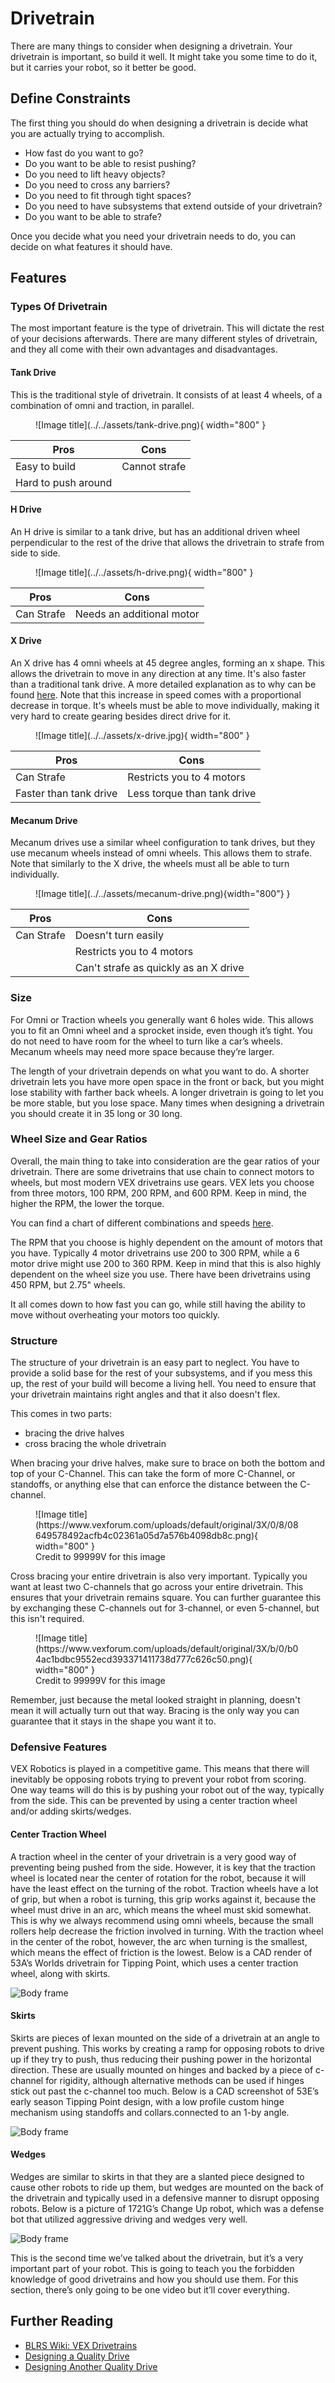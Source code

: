 # Drivetrain

There are many things to consider when designing a drivetrain. Your drivetrain is important, so build it well. It might take you some time to do it, but it carries your robot, so it better be good.

## Define Constraints

The first thing you should do when designing a drivetrain is decide what you are actually trying to accomplish.

-   How fast do you want to go?
-   Do you want to be able to resist pushing?
-   Do you need to lift heavy objects?
-   Do you need to cross any barriers?
-   Do you need to fit through tight spaces?
-   Do you need to have subsystems that extend outside of your drivetrain?
-   Do you want to be able to strafe?

Once you decide what you need your drivetrain needs to do, you can decide on what features it should have.

## Features

### Types Of Drivetrain

The most important feature is the type of drivetrain. This will dictate the rest of your decisions afterwards. There are many different styles of drivetrain, and they all come with their own advantages and disadvantages.

#### Tank Drive

This is the traditional style of drivetrain. It consists of at least 4 wheels, of a combination of omni and traction, in parallel.

<figure markdown>
  ![Image title](../../assets/tank-drive.png){ width="800" }
</figure>

| Pros                | Cons          |
| ------------------- | ------------- |
| Easy to build       | Cannot strafe |
| Hard to push around |               |

#### H Drive

An H drive is similar to a tank drive, but has an additional driven wheel perpendicular to the rest of the drive that allows the drivetrain to strafe from side to side.

<figure markdown>
  ![Image title](../../assets/h-drive.png){ width="800" }
</figure>

| Pros       | Cons                      |
| ---------- | ------------------------- |
| Can Strafe | Needs an additional motor |

#### X Drive

An X drive has 4 omni wheels at 45 degree angles, forming an x shape. This allows the drivetrain to move in any direction at any time. It's also faster than a traditional tank drive. A more detailed explanation as to why can be found [here](https://web.archive.org/web/20230118013035/https://aura.org.nz/why-is-x-drive-faster/). Note that this increase in speed comes with a proportional decrease in torque. It's wheels must be able to move individually, making it very hard to create gearing besides direct drive for it.

<figure markdown>
  ![Image title](../../assets/x-drive.jpg){ width="800" }
</figure>

| Pros                   | Cons                        |
| ---------------------- | --------------------------- |
| Can Strafe             | Restricts you to 4 motors   |
| Faster than tank drive | Less torque than tank drive |

#### Mecanum Drive

Mecanum drives use a similar wheel configuration to tank drives, but they use mecanum wheels instead of omni wheels. This allows them to strafe. Note that similarly to the X drive, the wheels must all be able to turn individually.

<figure markdown>
  ![Image title](../../assets/mecanum-drive.png){width="800"} }
</figure>

| Pros       | Cons                                  |
| ---------- | ------------------------------------- |
| Can Strafe | Doesn't turn easily                   |
|            | Restricts you to 4 motors             |
|            | Can't strafe as quickly as an X drive |

### Size

For Omni or Traction wheels you generally want 6 holes wide. This allows you to fit an Omni wheel and a sprocket inside, even though it’s tight. You do not need to have room for the wheel to turn like a car’s wheels. Mecanum wheels may need more space because they’re larger.

The length of your drivetrain depends on what you want to do. A shorter drivetrain lets you have more open space in the front or back, but you might lose stability with farther back wheels. A longer drivetrain is going to let you be more stable, but you lose space. Many times when designing a drivetrain you should create it in 35 long or 30 long.

### Wheel Size and Gear Ratios

Overall, the main thing to take into consideration are the gear ratios of your drivetrain. There are some drivetrains that use chain to connect motors to wheels, but most modern VEX drivetrains use gears. VEX lets you choose from three motors, 100 RPM, 200 RPM, and 600 RPM. Keep in mind, the higher the RPM, the lower the torque.

You can find a chart of different combinations and speeds [here](https://docs.google.com/spreadsheets/d/1vPlTWsDQKqGa7vXqaLWuJAkPQ2Iz0nnbdUy90Mry-3M/edit#gid=0).

The RPM that you choose is highly dependent on the amount of motors that you have. Typically 4 motor drivetrains use 200 to 300 RPM, while a 6 motor drive might use 200 to 360 RPM. Keep in mind that this is also highly dependent on the wheel size you use. There have been drivetrains using 450 RPM, but 2.75" wheels.

It all comes down to how fast you can go, while still having the ability to move without overheating your motors too quickly.

### Structure

The structure of your drivetrain is an easy part to neglect. You have to provide a solid base for the rest of your subsystems, and if you mess this up, the rest of your build will become a living hell. You need to ensure that your drivetrain maintains right angles and that it also doesn't flex.

This comes in two parts:

-   bracing the drive halves
-   cross bracing the whole drivetrain

When bracing your drive halves, make sure to brace on both the bottom and top of your C-Channel. This can take the form of more C-Channel, or standoffs, or anything else that can enforce the distance between the C-channel.

<figure markdown>
  ![Image title](https://www.vexforum.com/uploads/default/original/3X/0/8/08649578492acfb4c02361a05d7a576b4098db8c.png){ width="800" }
  <figcaption>Credit to 99999V for this image</figcaption>
</figure>

Cross bracing your entire drivetrain is also very important. Typically you want at least two C-channels that go across your entire drivetrain. This ensures that your drivetrain remains square. You can further guarantee this by exchanging these C-channels out for 3-channel, or even 5-channel, but this isn't required.

<figure markdown>
  ![Image title](https://www.vexforum.com/uploads/default/original/3X/b/0/b04ac1bdbc9552ecd393371411738d777c626c50.png){ width="800" }
  <figcaption>Credit to 99999V for this image</figcaption>
</figure>

Remember, just because the metal looked straight in planning, doesn't mean it will actually turn out that way. Bracing is the only way you can guarantee that it stays in the shape you want it to.

### Defensive Features

VEX Robotics is played in a competitive game. This means that there will inevitably be opposing robots trying to prevent your robot from scoring. One way teams will do this is by pushing your robot out of the way, typically from the side. This can be prevented by using a center traction wheel and/or adding skirts/wedges.

#### Center Traction Wheel

A traction wheel in the center of your drivetrain is a very good way of preventing being pushed from the side. However, it is key that the traction wheel is located near the center of rotation for the robot, because it will have the least effect on the turning of the robot. Traction wheels have a lot of grip, but when a robot is turning, this grip works against it, because the wheel must drive in an arc, which means the wheel must skid somewhat. This is why we always recommend using omni wheels, because the small rollers help decrease the friction involved in turning. With the traction wheel in the center of the robot, however, the arc when turning is the smallest, which means the effect of friction is the lowest. Below is a CAD render of 53A’s Worlds drivetrain for Tipping Point, which uses a center traction wheel, along with skirts.

<!--TODO: crop this-->

![Body frame](../../../assets/center-traction.png)

#### Skirts

Skirts are pieces of lexan mounted on the side of a drivetrain at an angle to prevent pushing. This works by creating a ramp for opposing robots to drive up if they try to push, thus reducing their pushing power in the horizontal direction. These are usually mounted on hinges and backed by a piece of c-channel for rigidity, although alternative methods can be used if hinges stick out past the c-channel too much. Below is a CAD screenshot of 53E’s early season Tipping Point design, with a low profile custom hinge mechanism using standoffs and collars.connected to an 1-by angle.

![Body frame](../../../assets/skirts.png)

#### Wedges

Wedges are similar to skirts in that they are a slanted piece designed to cause other robots to ride up them, but wedges are mounted on the back of the drivetrain and typically used in a defensive manner to disrupt opposing robots. Below is a picture of 1721G’s Change Up robot, which was a defense bot that utilized aggressive driving and wedges very well.

![Body frame](../../../assets/wedges.png)

This is the second time we’ve talked about the drivetrain, but it’s a very important part of your robot. This is going to teach you the forbidden knowledge of good drivetrains and how you should use them. For this section, there’s only going to be one video but it’ll cover everything.

## Further Reading

-   [BLRS Wiki: VEX Drivetrains](https://wiki.purduesigbots.com/hardware/vex-drivetrains)
-   [Designing a Quality Drive](https://www.vexforum.com/t/designing-a-quality-drive/81850)
-   [Designing Another Quality Drive](https://www.vexforum.com/t/designing-another-quality-drive/90920)
